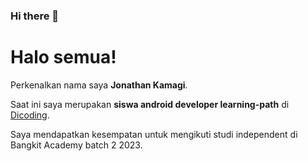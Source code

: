 ### Hi there 👋

<!--
**JonathanAlzndr/JonathanAlzndr** is a ✨ _special_ ✨ repository because its `README.md` (this file) appears on your GitHub profile.

Here are some ideas to get you started:

- 🔭 I’m currently working on ...
- 🌱 I’m currently learning ...
- 👯 I’m looking to collaborate on ...
- 🤔 I’m looking for help with ...
- 💬 Ask me about ...
- 📫 How to reach me: ...
- 😄 Pronouns: ...
- ⚡ Fun fact: ...
-->

# Halo semua! 

Perkenalkan nama saya **Jonathan Kamagi**.

Saat ini saya merupakan **siswa android developer learning-path** di [Dicoding](https://www.dicoding.com/).

Saya mendapatkan kesempatan untuk mengikuti studi independent di Bangkit Academy batch 2 2023.

